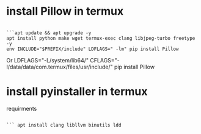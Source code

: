 
# install Pillow in termux

```shell

```apt update && apt upgrade -y
apt install python make wget termux-exec clang libjpeg-turbo freetype -y
env INCLUDE="$PREFIX/include" LDFLAGS=" -lm" pip install Pillow
```

Or
LDFLAGS="-L/system/lib64/" CFLAGS="-I/data/data/com.termux/files/usr/include/" pip install Pillow

# install pyinstaller in termux

requirments

```shell

``` apt install clang libllvm binutils ldd
```
